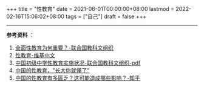 +++
title = "性教育"
date = 2021-06-01T00:00:00+08:00
lastmod = 2022-02-16T15:06:02+08:00
tags = ["自己"]
draft = false
+++

---

**参考资料** ：

1.  [全面性教育为何重要？-联合国教科文组织](https://zh.unesco.org/news/quan-mian-xing-jiao-yu-wei-he-chong-yao)
2.  [性教育-维基中文](https://zh.wikipedia.org/wiki/%E6%80%A7%E6%95%99%E8%82%B2)
3.  [中国初级中学性教育实施状况-联合国教科文组织-pdf](https://china.unfpa.org/sites/default/files/pub-pdf/Implementation%20of%20CSE%20in%20middle%20schools%20report_final_chn.pdf)
4.  [中国的性教育，"长大你就懂了"](https://www.jiemodui.com/N/100785.html)
5.  [中国的性教育有多匮乏？这可能造成哪些影响？-知乎](https://www.zhihu.com/question/33593693)